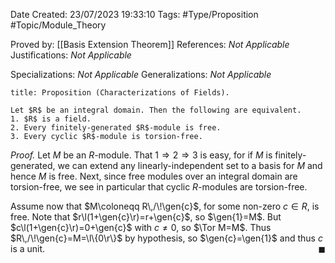 <div class="topSpace"></div>

Date Created: 23/07/2023 19:33:10
Tags: #Type/Proposition #Topic/Module_Theory

Proved by: [[Basis Extension Theorem]]
References: <i>Not Applicable</i>
Justifications: <i>Not Applicable</i>

Specializations: <i>Not Applicable</i>
Generalizations: <i>Not Applicable</i>

``` ad-Proposition
title: Proposition (Characterizations of Fields).

Let $R$ be an integral domain. Then the following are equivalent.
1. $R$ is a field.
2. Every finitely-generated $R$-module is free.
3. Every cyclic $R$-module is torsion-free.

```

<i>Proof.</i> Let $M$ be an $R$-module. That $1\Rightarrow2\Rightarrow3$ is easy, for if $M$ is finitely-generated, we can extend any linearly-independent set to a basis for $M$ and hence $M$ is free. Next, since free modules over an integral domain are torsion-free, we see in particular that cyclic $R$-modules are torsion-free.

Assume now that $M\coloneqq R\,/\!\gen{c}$, for some non-zero $c\in R$, is free. Note that $r\l(1+\gen{c}\r)=r+\gen{c}$, so $\gen{1}=M$. But $c\l(1+\gen{c}\r)=0+\gen{c}$ with $c\neq0$, so $\Tor M=M$. Thus $R\,/\!\gen{c}=M=\l\{0\r\}$ by hypothesis, so $\gen{c}=\gen{1}$ and thus $c$ is a unit.<span style="float:right;">$\blacksquare$</span>
